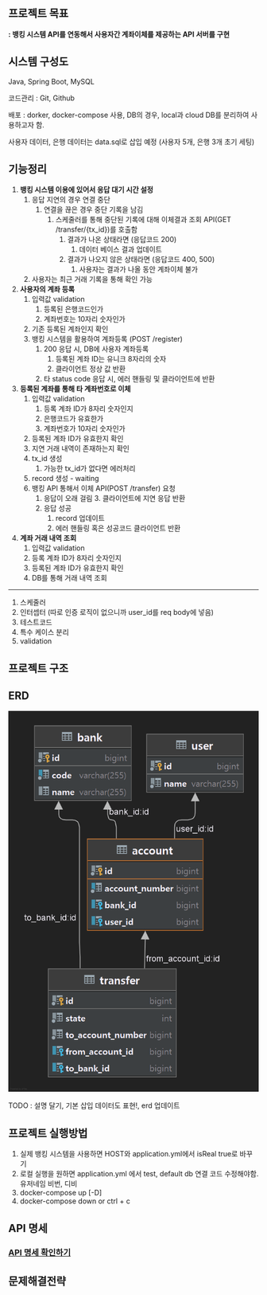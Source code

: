 ## 프로젝트 목표
**:  뱅킹 시스템 API를 연동해서 사용자간 계좌이체를 제공하는 API 서버를 구현**

## 시스템 구성도
Java, Spring Boot, MySQL

코드관리 : Git, Github

배포 : dorker, docker-compose 사용, DB의 경우, local과 cloud DB를 분리하여 사용하고자 함.

사용자 데이터, 은행 데이터는 data.sql로 삽입 예정 (사용자 5개, 은행 3개 초기 세팅)

## 기능정리

1. **뱅킹 시스템 이용에 있어서 응답 대기 시간 설정**
   1. 응답 지연의 경우 연결 중단
      1. 연결을 끊은 경우 중단 기록을 남김
         1. 스케줄러를 통해 중단된 기록에 대해 이체결과 조회 API(GET /transfer/{tx_id})를 호출함
            1. 결과가 나온 상태라면 (응답코드 200)
               1. 데이터 베이스 결과 업데이트
            2. 결과가 나오지 않은 상태라면 (응답코드 400, 500)
               1. 사용자는 결과가 나올 동안 계좌이체 불가
   2. 사용자는 최근 거래 기록을 통해 확인 가능
2. **사용자의 계좌 등록**
   1. 입력값 validation
      1. 등록된 은행코드인가
      2. 계좌번호는 10자리 숫자인가
   2. 기존 등록된 계좌인지 확인
   3. 뱅킹 시스템을 활용하여 계좌등록 (POST /register)
      1. 200 응답 시, DB에 사용자 계좌등록
         1. 등록된 계좌 ID는 유니크 8자리의 숫자
         2. 클라이언트 정상 값 반환
      2. 타 status code 응답 시, 에러 핸들링 및 클라이언트에 반환
3. **등록된 계좌를 통해 타 계좌번호로 이체**
   1. 입력값 validation
      1. 등록 계좌 ID가 8자리 숫자인지
      2. 은행코드가 유효한가
      3. 계좌번호가 10자리 숫자인가
   2. 등록된 계좌 ID가 유효한지 확인
   3. 지연 거래 내역이 존재하는지 확인
   4. tx_id 생성
      1. 가능한 tx_id가 없다면 에러처리 
   5. record 생성 - waiting
   6. 뱅킹 API 통해서 이체 API(POST /transfer) 요청
      1. 응답이 오래 걸림
         3. 클라이언트에 지연 응답 반환
      2. 응답 성공
         1. record 업데이트
         2. 에러 핸들링 혹은 성공코드 클라이언트 반환
4. **계좌 거래 내역 조회**
   1. 입력값 validation
   2. 등록 계좌 ID가 8자리 숫자인지
   3. 등록된 계좌 ID가 유효한지 확인
   4. DB를 통해 거래 내역 조회

---
1. 스케줄러
2. 인터셉터 (따로 인증 로직이 없으니까 user_id를 req body에 넣음)
3. 테스트코드
4. 특수 케이스 분리
5. validation

[comment]: <> (4. **최근 빈도 높은 이체 내역 조회** -> 추후 개발)

## 프로젝트 구조

## ERD

![ERD](./images/ERD.png)

TODO : 설명 달기, 기본 삽입 데이터도 표현!, erd 업데이트 

## 프로젝트 실행방법
1. 실제 뱅킹 시스템을 사용하면 HOST와 application.yml에서 isReal true로 바꾸기
2. 로컬 실행을 원하면 application.yml 에서 test, default db 연결 코드 수정해야함. 유저네임 비번, 디비
3. docker-compose up [-D]
4. docker-compose down or ctrl + c

## API 명세
### [API 명세 확인하기](./src/main/java/com/daagng/test/api/controller/bank/README.md)

## 문제해결전략